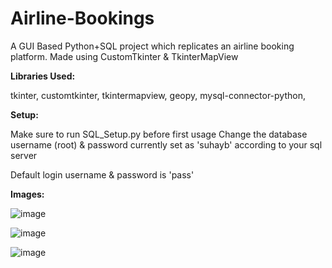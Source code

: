 # Airline-Bookings
A GUI Based Python+SQL project which replicates an airline booking platform. Made using CustomTkinter &amp; TkinterMapView

**Libraries Used:**

tkinter,
customtkinter,
tkintermapview,
geopy,
mysql-connector-python,

**Setup:**

Make sure to run SQL_Setup.py before first usage
Change the database username (root) & password currently set as 'suhayb' according to your sql server

Default login username & password is 'pass'


**Images:**


![image](https://github.com/Swebi/Airline-Bookings/assets/82446436/ab2b52e0-4816-4808-875a-606868c691ea)

![image](https://github.com/Swebi/Airline-Bookings/assets/82446436/daf3d421-f26a-4689-8335-bfa54a831958)

![image](https://github.com/Swebi/Airline-Bookings/assets/82446436/cce917ef-a411-4763-8c56-759e30e6f0b9)

